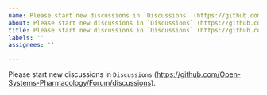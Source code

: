```yaml
---
name: Please start new discussions in `Discussions` (https://github.com/Open-Systems-Pharmacology/Forum/discussions).
about: Please start new discussions in `Discussions` (https://github.com/Open-Systems-Pharmacology/Forum/discussions).
title: Please start new discussions in `Discussions` (https://github.com/Open-Systems-Pharmacology/Forum/discussions).
labels: ''
assignees: ''

---
```


Please start new discussions in `Discussions` 
(https://github.com/Open-Systems-Pharmacology/Forum/discussions).
